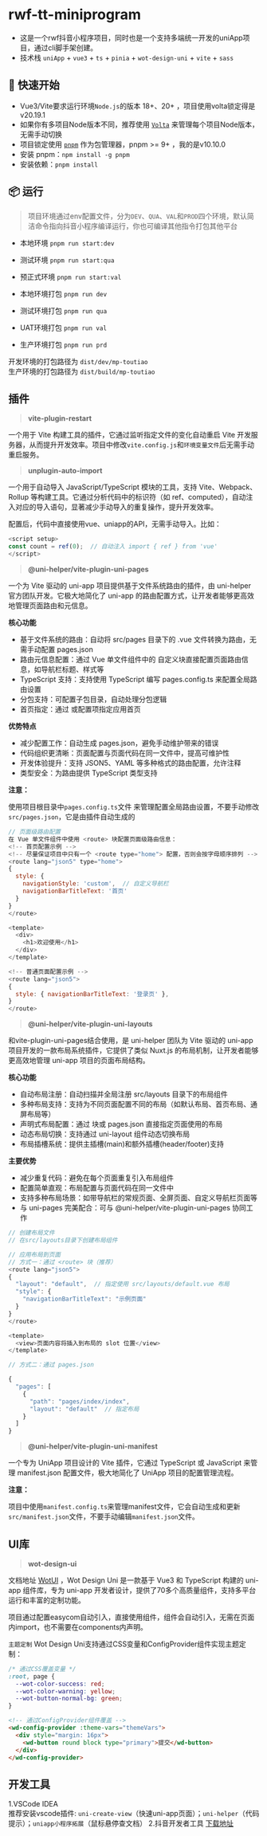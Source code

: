 # rwf-tt-miniprogram

- 这是一个rwf抖音小程序项目，同时也是一个支持多端统一开发的uniApp项目，通过cli脚手架创建。
- 技术栈 `uniApp` + `vue3` + `ts` + `pinia` + `wot-design-uni` + `vite` + `sass`

## &#x1F4C2; 快速开始

- Vue3/Vite要求运行环境`Node.js`的版本 18+、20+ ，项目使用volta锁定得是v20.19.1
- 如果你有多项目Node版本不同，推荐使用 [`Volta`](https://docs.volta.sh/guide/getting-started) 来管理每个项目Node版本，无需手动切换
- 项目锁定使用 [`pnpm`](https://pnpm.io/) 作为包管理器，pnpm >= 9+ ，我的是v10.10.0
- 安装 pnpm：`npm install -g pnpm`
- 安装依赖：`pnpm install`

## 📦 运行

> 项目环境通过env配置文件，分为`DEV`、`QUA`、`VAL`和`PROD`四个环境，默认简洁命令指向抖音小程序编译运行，你也可编译其他指令打包其他平台

- 本地环境 `pnpm run start:dev`
- 测试环境 `pnpm run start:qua`
- 预正式环境 `pnpm run start:val`

- 本地环境打包 `pnpm run dev`
- 测试环境打包 `pnpm run qua`
- UAT环境打包 `pnpm run val`
- 生产环境打包 `pnpm run prd`

开发环境的打包路径为 `dist/dev/mp-toutiao`  
生产环境的打包路径为 `dist/build/mp-toutiao`

## 插件

> **vite-plugin-restart**

一个用于 Vite 构建工具的插件，它通过监听指定文件的变化自动重启 Vite 开发服务器，从而提升开发效率。项目中修改`vite.config.js`和`环境变量文件`后无需手动重启服务。

> **unplugin-auto-import**

一个用于自动导入 JavaScript/TypeScript 模块的工具，支持 Vite、Webpack、Rollup 等构建工具。它通过分析代码中的标识符（如 ref、computed），自动注入对应的导入语句，显著减少手动导入的重复操作，提升开发效率。  

配置后，代码中直接使用vue、uniapp的API，无需手动导入。比如：

```js
<script setup>
const count = ref(0);  // 自动注入 import { ref } from 'vue'
</script>
```

> **@uni-helper/vite-plugin-uni-pages**

一个为 Vite 驱动的 uni-app 项目提供基于文件系统路由的插件，由 uni-helper 官方团队开发。它极大地简化了 uni-app 的路由配置方式，让开发者能够更高效地管理页面路由和元信息。

**核心功能**

- 基于文件系统的路由：自动将 src/pages 目录下的 .vue 文件转换为路由，无需手动配置 pages.json
- 路由元信息配置：通过 Vue 单文件组件中的 <route> 自定义块直接配置页面路由信息，如导航栏标题、样式等
- TypeScript 支持：支持使用 TypeScript 编写 pages.config.ts 来配置全局路由设置
- 分包支持：可配置子包目录，自动处理分包逻辑
- 首页指定：通过 <route type="home"> 或配置项指定应用首页

**优势特点**

- 减少配置工作：自动生成 pages.json，避免手动维护带来的错误
- 代码组织更清晰：页面配置与页面代码在同一文件中，提高可维护性
- 开发体验提升：支持 JSON5、YAML 等多种格式的路由配置，允许注释
- 类型安全：为路由提供 TypeScript 类型支持

**注意：**

使用项目根目录中`pages.config.ts`文件 来管理配置全局路由设置，不要手动修改`src/pages.json`，它是由插件自动生成的

```js
// 页面级路由配置
在 Vue 单文件组件中使用 <route> 块配置页面级路由信息：
<!-- 首页配置示例 -->
<!-- 尽量保证项目中只有一个 <route type="home"> 配置，否则会按字母顺序排列 -->
<route lang="json5" type="home">
{
  style: {
    navigationStyle: 'custom',  // 自定义导航栏
    navigationBarTitleText: '首页'
  }
}
</route>

<template>
  <div>
    <h1>欢迎使用</h1>
  </div>
</template>

<!-- 普通页面配置示例 -->
<route lang="json5">
{
  style: { navigationBarTitleText: '登录页' },
}
</route>
```

> **@uni-helper/vite-plugin-uni-layouts**

和vite-plugin-uni-pages结合使用，是 uni-helper 团队为 Vite 驱动的 uni-app 项目开发的一款布局系统插件，它提供了类似 Nuxt.js 的布局机制，让开发者能够更高效地管理 uni-app 项目的页面布局结构。

**核心功能**

- 自动布局注册：自动扫描并全局注册 src/layouts 目录下的布局组件
- 多种布局支持：支持为不同页面配置不同的布局（如默认布局、首页布局、通屏布局等）
- 声明式布局配置：通过 <route> 块或 pages.json 直接指定页面使用的布局
- 动态布局切换：支持通过 uni-layout 组件动态切换布局
- 布局插槽系统：提供主插槽(main)和额外插槽(header/footer)支持

**主要优势**

- 减少重复代码：避免在每个页面重复引入布局组件
- 配置简单直观：布局配置与页面代码在同一文件中
- 支持多种布局场景：如带导航栏的常规页面、全屏页面、自定义导航栏页面等
- 与 uni-pages 完美配合：可与 @uni-helper/vite-plugin-uni-pages 协同工作

```javascript
// 创建布局文件
// 在src/layouts目录下创建布局组件

// 应用布局到页面
// 方式一：通过 <route> 块（推荐）
<route lang="json5">
{
  "layout": "default",  // 指定使用 src/layouts/default.vue 布局
  "style": {
    "navigationBarTitleText": "示例页面"
  }
}
</route>

<template>
  <view>页面内容将插入到布局的 slot 位置</view>
</template>

// 方式二：通过 pages.json

{
  "pages": [
    {
      "path": "pages/index/index",
      "layout": "default"  // 指定布局
    }
  ]
}
```

> **@uni-helper/vite-plugin-uni-manifest**

一个专为 UniApp 项目设计的 Vite 插件，它通过 TypeScript 或 JavaScript 来管理 manifest.json 配置文件，极大地简化了 UniApp 项目的配置管理流程。

**注意：**

项目中使用`manifest.config.ts`来管理manifest文件，它会自动生成和更新`src/manifest.json`文件，不要手动编辑`manifest.json`文件。

## UI库

> **wot-design-ui**

文档地址 [WotUI](https://wot-design-uni.netlify.app/) ，Wot Design Uni 是一款基于 Vue3 和 TypeScript 构建的 uni-app 组件库，专为 uni-app 开发者设计，提供了70多个高质量组件，支持多平台运行和丰富的定制功能。

项目通过配置easycom自动引入，直接使用组件，组件会自动引入，无需在页面内import，也不需要在components内声明。

`主题定制` Wot Design Uni支持通过CSS变量和ConfigProvider组件实现主题定制：
```css
/* 通过CSS覆盖变量 */
:root, page {
  --wot-color-success: red;
  --wot-color-warning: yellow;
  --wot-button-normal-bg: green;
}
```

```html
<!-- 通过ConfigProvider组件覆盖 -->
<wd-config-provider :theme-vars="themeVars">
  <div style="margin: 16px">
    <wd-button round block type="primary">提交</wd-button>
  </div>
</wd-config-provider>
```

## 开发工具

1.VSCode IDEA  
推荐安装vscode插件: `uni-create-view`（快速uni-app页面）；`uni-helper`（代码提示）；`uniapp小程序拓展`（鼠标悬停查文档）
2.抖音开发者工具 [下载地址](https://developer.open-douyin.com/docs/resource/zh-CN/mini-app/develop/dev-tools/developer-instrument/download/developer-instrument-update-and-download)